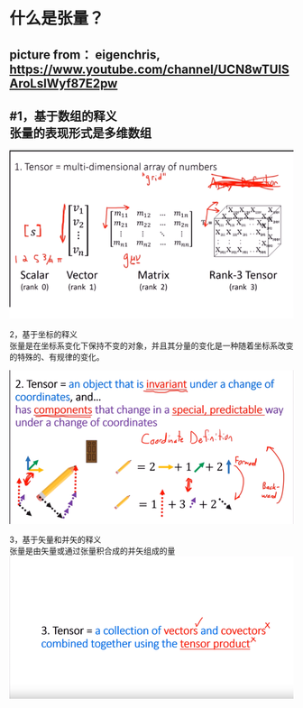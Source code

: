 什么是张量？
===
picture from：
eigenchris,
https://www.youtube.com/channel/UCN8wTUlSAroLslWyf87E2pw
----

#1，基于数组的释义<br>
张量的表现形式是多维数组<br>
----

![基于数组的释义](https://github.com/Hahany/Mathematical-methods/blob/master/tensor/image/1.bmp?raw=true)



2，基于坐标的释义<br>
张量是在坐标系变化下保持不变的对象，并且其分量的变化是一种随着坐标系改变的特殊的、有规律的变化。<br>

![基于坐标的释义](https://github.com/Hahany/Mathematical-methods/blob/master/tensor/image/2.bmp?raw=true)


3，基于矢量和并矢的释义<br>
张量是由矢量或通过张量积合成的并矢组成的量<br>
![基于矢量和并矢的释义](https://github.com/Hahany/Mathematical-methods/blob/master/tensor/image/3.bmp?raw=true)
